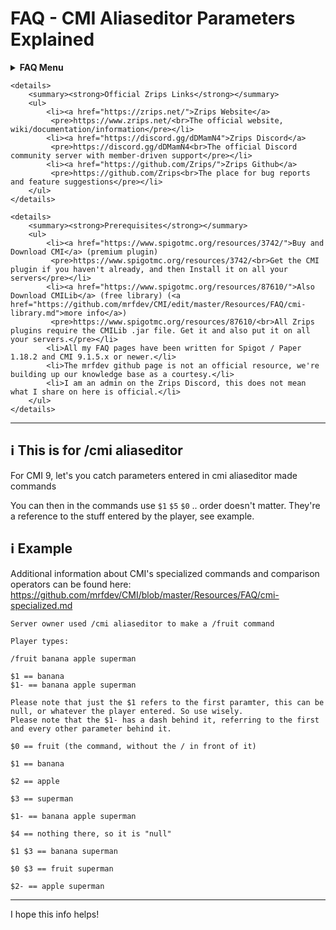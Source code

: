# FAQ - CMI Aliaseditor Parameters Explained

<topMenu>
    <details>
        <summary><strong>FAQ Menu</strong></summary>
        <p>
         • <a href="https://faq.cmi.support/bungee">Bungeecord-Info</a>, 
         • <a href="https://faq.cmi.support/chance">Chance-Example</a>, 
         • <a href="https://faq.cmi.support/chat">Chat-Manager</a>, 
         • <a href="https://faq.cmi.support/format">Chat-Format</a>, 
         • <a href="https://faq.cmi.support/chatfilter">Chat-Filter</a>, 
         • <a href="https://faq.cmi.support/chatrooms">Chat-Rooms</a>, 
         • <a href="https://faq.cmi.support/commands">Commands-Manager</a>, 
         • <a href="https://faq.cmi.support/joinleave">Custom-Join-Leave</a>, 
         • <a href="https://faq.cmi.support/economy">Economy-Manager</a>, 
         • <a href="https://faq.cmi.support/eventcommands">Event-Commands</a>, 
         • <a href="https://faq.cmi.support/ext-cmds">Extending-Commands</a>, 
         • <a href="https://faq.cmi.support/gettingstarted">Getting-Started</a>, 
         • <a href="https://faq.cmi.support/glow">Glow</a>, 
         • <a href="https://faq.cmi.support/help">Custom-Help</a>, 
         • <a href="https://faq.cmi.support/hexcolors">Hex-Colors</a>, 
         • <a href="https://faq.cmi.support/import">Importing-Data</a>, 
         • <a href="https://faq.cmi.support/library">CMILib</a>, 
         • <a href="https://faq.cmi.support/locale">Locale</a>, 
         • <a href="https://faq.cmi.support/prefix">LuckPerms-Prefix</a>, 
         • <a href="https://faq.cmi.support/migrate">Migrate-Database</a>, 
         • <a href="https://faq.cmi.support/mode-stuck">Mode-Stuck</a>, 
         • <a href="https://faq.cmi.support/moderation">User-Moderation</a>, 
         • <a href="https://faq.cmi.support/more-msg-cmds">More-Msg-Commands</a>, 
         • <a href="https://faq.cmi.support/motd">MOTD</a>, 
         • <a href="https://faq.cmi.support/params">Parameters</a>, 
         • <a href="https://faq.cmi.support/ranks">Ranks</a>, 
         • <a href="https://faq.cmi.support/rules">Custom-Rules</a>, 
         • <a href="https://faq.cmi.support/running">Running-CMI</a>, 
         • <a href="https://faq.cmi.support/safety">Safety-Tips</a>, 
         • <a href="https://faq.cmi.support/specialized">Specialized-Cmds</a>, 
         • <a href="https://faq.cmi.support/toggle">Toggle-Example</a>, 
         • <a href="https://faq.cmi.support/trash">Trash</a>, 
         • <a href="https://faq.cmi.support/votes">Vote-Manager</a>,
         • <a href="https://faq.cmi.support/worth">Worth</a>.
        </p>
    </details>

    <details>
        <summary><strong>Official Zrips Links</strong></summary>
        <ul>
            <li><a href="https://zrips.net/">Zrips Website</a>
             <pre>https://www.zrips.net/<br>The official website, wiki/documentation/information</pre></li>
            <li><a href="https://discord.gg/dDMamN4">Zrips Discord</a>
             <pre>https://discord.gg/dDMamN4<br>The official Discord community server with member-driven support</pre></li>
            <li><a href="https://github.com/Zrips/">Zrips Github</a>
             <pre>https://github.com/Zrips<br>The place for bug reports and feature suggestions</pre></li>
        </ul>
    </details>

    <details>
        <summary><strong>Prerequisites</strong></summary>
        <ul>
            <li><a href="https://www.spigotmc.org/resources/3742/">Buy and Download CMI</a> (premium plugin)
             <pre>https://www.spigotmc.org/resources/3742/<br>Get the CMI plugin if you haven't already, and then Install it on all your servers</pre></li>
            <li><a href="https://www.spigotmc.org/resources/87610/">Also Download CMILib</a> (free library) (<a href="https://github.com/mrfdev/CMI/edit/master/Resources/FAQ/cmi-library.md">more info</a>)
             <pre>https://www.spigotmc.org/resources/87610/<br>All Zrips plugins require the CMILib .jar file. Get it and also put it on all your servers.</pre></li>
            <li>All my FAQ pages have been written for Spigot / Paper 1.18.2 and CMI 9.1.5.x or newer.</li>
            <li>The mrfdev github page is not an official resource, we're building up our knowledge base as a courtesy.</li>
            <li>I am an admin on the Zrips Discord, this does not mean what I share on here is official.</li>
        </ul>
    </details>
</topMenu>

---

## <g-emoji class="g-emoji" alias="information_source" fallback-src="https://github.githubassets.com/images/icons/emoji/unicode/2139.png">ℹ️</g-emoji> This is for /cmi aliaseditor

For CMI 9, let's you catch parameters entered in cmi aliaseditor made commands

You can then in the commands use `$1` `$5` `$0` .. order doesn't matter. They're a reference to the stuff entered by the player, see example.

## <g-emoji class="g-emoji" alias="information_source" fallback-src="https://github.githubassets.com/images/icons/emoji/unicode/2139.png">ℹ️</g-emoji> Example

Additional information about CMI's specialized commands and comparison operators can be found here: <https://github.com/mrfdev/CMI/blob/master/Resources/FAQ/cmi-specialized.md>

```
Server owner used /cmi aliaseditor to make a /fruit command

Player types:

/fruit banana apple superman

$1 == banana
$1- == banana apple superman

Please note that just the $1 refers to the first paramter, this can be null, or whatever the player entered. So use wisely.
Please note that the $1- has a dash behind it, referring to the first and every other parameter behind it. 

$0 == fruit (the command, without the / in front of it)

$1 == banana

$2 == apple

$3 == superman

$1- == banana apple superman

$4 == nothing there, so it is "null"

$1 $3 == banana superman

$0 $3 == fruit superman

$2- == apple superman

```


---

I hope this info helps!

